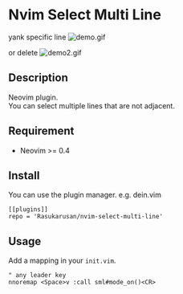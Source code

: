 Nvim Select Multi Line
====

yank specific line
![demo.gif](https://user-images.githubusercontent.com/17779386/115108415-52a98f00-9fab-11eb-9543-a1e37717a764.gif)

or delete
![demo2.gif](https://user-images.githubusercontent.com/17779386/115111961-116eaa80-9fbe-11eb-85e7-0470571b246d.gif)

## Description

Neovim plugin.  
You can select multiple lines that are not adjacent.

## Requirement

- Neovim >= 0.4

## Install

You can use the plugin manager. e.g. dein.vim
```vim
[[plugins]]
repo = 'Rasukarusan/nvim-select-multi-line'
```

## Usage

Add a mapping in your `init.vim`.

```vim
" any leader key
nnoremap <Space>v :call sml#mode_on()<CR>
```
